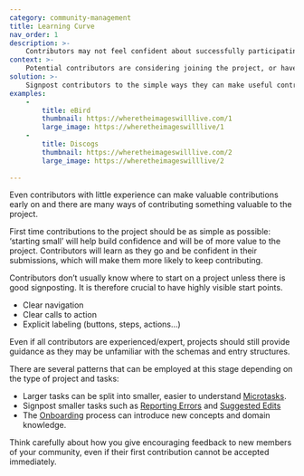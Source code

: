 ```yaml
---
category: community-management
title: Learning Curve
nav_order: 1
description: >-
    Contributors may not feel confident about successfully participating in your project, especially if they believe that they need some expert knowledge in order to contribute.
context: >-
    Potential contributors are considering joining the project, or have just joined and are trying to understand how to contribute.
solution: >-
    Signpost contributors to the simple ways they can make useful contributions immediately, which will help develop their understanding of the project as they go. Have a ‘start small’ philosophy and explain this to the contributors.
examples:
    -
        title: eBird
        thumbnail: https://wheretheimageswilllive.com/1
        large_image: https://wheretheimageswilllive/1
    -
        title: Discogs
        thumbnail: https://wheretheimageswilllive.com/2
        large_image: https://wheretheimageswilllive/2
    
---
```


Even contributors with little experience can make valuable contributions early on and there are many ways of contributing something valuable to the project.

First time contributions to the project should be as simple as possible: ‘starting small’ will help build confidence and will be of more value to the project. Contributors will learn as they go and be confident in their submissions, which will make them more likely to keep contributing.

Contributors don’t usually know where to start on a project unless there is good signposting. It is therefore crucial to have highly visible start points. 

* Clear navigation
* Clear calls to action
* Explicit labeling (buttons, steps, actions…)

Even if all contributors are experienced/expert, projects should still provide guidance as they may be unfamiliar with the schemas and entry structures.

There are several patterns that can be employed at this stage depending on the type of project and tasks:

* Larger tasks can be split into smaller, easier to understand <span style="text-decoration:underline;">Microtasks</span>.
* Signpost smaller tasks such as <span style="text-decoration:underline;">Reporting Errors</span> and <span style="text-decoration:underline;">Suggested Edits</span>
* The <span style="text-decoration:underline;">Onboarding</span> process can introduce new concepts and domain knowledge. 

Think carefully about how you give encouraging feedback to new members of your community, even if their first contribution cannot be accepted immediately.
